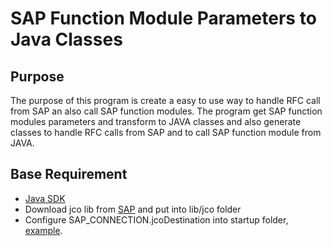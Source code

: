 SAP Function Module Parameters to Java Classes
==============================================

Purpose
-------
The purpose of this program is create a easy to use way to handle RFC call from SAP an also call SAP function modules. The program get SAP function modules parameters and transform to JAVA classes and also generate classes to handle RFC calls from SAP and to call SAP function module from JAVA.

Base Requirement
----------------
 * [Java SDK](http://www.oracle.com/technetwork/java/javase/downloads/index.html)
 * Download jco lib from [SAP](http://service.sap.com/connectors) and put into lib/jco folder
 * Configure SAP_CONNECTION.jcoDestination into startup folder, [example](https://github.com/lugaid/sap-fm-to-java-class/blob/master/SAP_CONNECTION.txt).